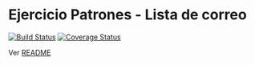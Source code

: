 # Ejercicio Patrones - Lista de correo

[![Build Status](https://travis-ci.org/uqbar-project/eg-lista-correo-xtend.svg?branch=strategy-bloques)](https://travis-ci.org/uqbar-project/eg-lista-correo-xtend) [![Coverage Status](https://coveralls.io/repos/github/uqbar-project/eg-lista-correo-xtend/badge.svg?branch=strategy-bloques&service=github)](https://coveralls.io/github/uqbar-project/eg-lista-correo-xtend?branch=strategy-bloques&service=github)

Ver [README](https://github.com/uqbar-project/eg-lista-correo-xtend/blob/master/README.md)
